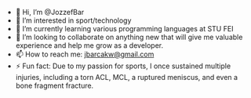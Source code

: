 - 👋 Hi, I’m @JozzefBar
- 👀 I’m interested in sport/technology
- 🌱 I’m currently learning various programming languages at STU FEI
- 💞️ I’m looking to collaborate on anything new that will give me valuable experience and help me grow as a developer.
- 📫 How to reach me: jbarcakw@gmail.com
- ⚡ Fun fact: Due to my passion for sports, I once sustained multiple injuries, including a torn ACL, MCL, a ruptured meniscus, and even a bone fragment fracture.

<!---
JozzefBar/JozzefBar is a ✨ special ✨ repository because its `README.md` (this file) appears on your GitHub profile.
You can click the Preview link to take a look at your changes.
--->
